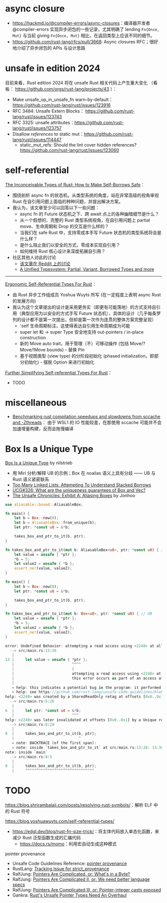 
# async closure

* <https://hackmd.io/@compiler-errors/async-closures>：编译器开发者 @compiler-errors 实现异步闭包的一些记录，尤其明确了
  lending `Fn{Once, Mut}` 与当前 giving `Fn{Once, Mut}` 相比，在返回类型上应该不同的细节。
* <https://github.com/rust-lang/rfcs/pull/3668>: Async closures RFC；很好地介绍了异步闭包的 APIs 与设计思路


# unsafe in edition 2024

目前来看，Rust edition 2024 将在 unsafe Rust 相关代码上产生重大变化 （看板： https://github.com/orgs/rust-lang/projects/43 ）：
* Make unsafe_op_in_unsafe_fn warn-by-default： https://github.com/rust-lang/rust/issues/123916
* RFC 3484: Unsafe Extern Blocks： https://github.com/rust-lang/rust/issues/123743
* RFC 3325: unsafe attributes：https://github.com/rust-lang/rust/issues/123757
* Disallow *references* to static mut：https://github.com/rust-lang/rust/issues/114447
  * static_mut_refs: Should the lint cover hidden references? https://github.com/rust-lang/rust/issues/123060

# self-referential

[The Inconceivable Types of Rust: How to Make Self-Borrows Safe](https://blog.polybdenum.com/2024/06/07/the-inconceivable-types-of-rust-how-to-make-self-borrows-safe.html)：
* 围绕剖析 async fn 的状态机，从类型系统的角度，站在非常高级的视角审视 Rust 在自引用问题上面临的种种问题，并提出解决方案。
* 我认为，该文章至少可以回答以下一些问题：
  * async fn 的 Future 状态机之下、跨 await 点上的各种幽暗细节是什么？
  * 从一个假想的、完整的 Rust 类型系统视角，在自引用问题上 partial move、生命周期和 Drop 的交互是什么样的？
  * 当我们在 safe Rust 中，支持零成本手写 Future 状态机的类型系统将会是什么样？
  * 是什么阻止我们以安全的方式，零成本实现自引用？
  * 如何维持 Rust 核心设计来深度拓展自引用？
* 社区其他人对此的讨论
  * [该文章在 Reddit 上的讨论](https://www.reddit.com/r/rust/comments/1da2hz9/the_inconceivable_types_of_rust_how_to_make/)
  * [A Unified Typesystem: Partial, Variant, Borrowed Types and more](https://www.reddit.com/r/rust/comments/1dxdlzi/a_unified_typesystem_partial_variant_borrowed/)

---

[Ergonomic Self-Referential Types For Rust](https://blog.yoshuawuyts.com/self-referential-types/)：
* 由 Rust 异步工作组成员 Yoshua Wuyts 所写 (在一定程度上表明 async Rust 的发展方向)
* 我认为这个文章提出的设计是采用更务实（即更有可能落地）的方式支持自引用（典型应用为以安全的方式手写 Future 
  状态机），具体的设计（几乎每条罗列的设计都不是第一次提出，但却是第一次作为连贯的整体方案完整呈现）
  * 'self 生命周期标注，这使得表达自引用生命周期成为可能
  * super let 和 -> super Type 安全地支持 out-pointers / in-place construction
  * 新的 Move auto trait，用于管理（不）可移动操作 (包括 Move/?Move/!Move bounds) - 替换 Pin 
  * 基于视图类型 (view type) 的分阶段初始化 (phased initialization，即部分初始化) - 摆脱 Option 来进行初始化

[Further Simplifying Self-referential Types For Rust](https://blog.yoshuawuyts.com/self-referential-types-2/)：
* TODO

# miscellaneous

* [Benchmarking rust compilation speedups and slowdowns from sccache and -Zthreads](https://neosmart.net/blog/benchmarking-rust-compilation-speedups-and-slowdowns-from-sccache-and-zthreads/)：
  由于 WSL1 的 IO 性能较差，在那使用 sccache 可能并不会加速增量构建，反而会拖慢编译

# Box Is a Unique Type

[Box Is a Unique Type](https://nilstrieb.dev/blog/posts/box-is-a-unique-type/) by nilstrieb
* 用 Miri 分析/解释 UB 的示例；Box 在 noalias 语义上具有分歧 —— UB 与 Rust 语义紧密联系
* [Too Many Linked Lists: Attempting To Understand Stacked Borrows](https://rust-unofficial.github.io/too-many-lists/fifth-stacked-borrows.html)
* [UCG#326: What are the uniqueness guarantees of Box and Vec?](https://github.com/rust-lang/unsafe-code-guidelines/issues/326)
* [The Unsafe Chronicles: Exhibit A: Aliasing Boxes](https://www.youtube.com/watch?v=EY7Wi9fV5bk&ab_channel=JonGjengset) by Jonhoo

```rust
use aliasable::boxed::AliasableBox;

fn main() {
    let b = Box::new(0);
    let b = AliasableBox::from_unique(b);
    let ptr: *const u8 = &*b;

    takes_box_and_ptr_to_it(b, ptr);
}

fn takes_box_and_ptr_to_it(mut b: AliasableBox<u8>, ptr: *const u8) { // no UB
    let value = unsafe { *ptr };
    *b = 5;
    let value2 = unsafe { *b };
    assert_ne!(value, value2);
}
```

```rust
fn main() {
    let b = Box::new(0);
    let ptr: *const u8 = &*b;

    takes_box_and_ptr_to_it(b, ptr);
}

fn takes_box_and_ptr_to_it(mut b: Box<u8>, ptr: *const u8) { // UB
    let value = unsafe { *ptr };
    *b = 5;
    let value2 = unsafe { *b };
    assert_ne!(value, value2);
}

error: Undefined Behavior: attempting a read access using <2248> at alloc1032[0x0], but that tag does not exist in the borrow stack for this location
  --> src/main.rs:13:26
   |
13 |     let value = unsafe { *ptr };
   |                          ^^^^
   |                          |
   |                          attempting a read access using <2248> at alloc1032[0x0], but that tag does not exist in the borrow stack for this location
   |                          this error occurs as part of an access at alloc1032[0x0..0x1]
   |
   = help: this indicates a potential bug in the program: it performed an invalid operation, but the Stacked Borrows rules it violated are still experimental
   = help: see https://github.com/rust-lang/unsafe-code-guidelines/blob/master/wip/stacked-borrows.md for further information
help: <2248> was created by a SharedReadOnly retag at offsets [0x0..0x1]
  --> src/main.rs:6:26
   |
6  |     let ptr: *const u8 = &*b;
   |                          ^^^
help: <2248> was later invalidated at offsets [0x0..0x1] by a Unique retag
  --> src/main.rs:8:29
   |
8  |     takes_box_and_ptr_to_it(b, ptr);
   |                             ^
   = note: BACKTRACE (of the first span):
   = note: inside `takes_box_and_ptr_to_it` at src/main.rs:13:26: 13:30
note: inside `main`
  --> src/main.rs:8:5
   |
8  |     takes_box_and_ptr_to_it(b, ptr);
   |     ^^^^^^^^^^^^^^^^^^^^^^^^^^^^^^^
```


# TODO

<https://blog.shrirambalaji.com/posts/resolving-rust-symbols/>：解析 ELF 中的 Rust 符号

<https://blog.yoshuawuyts.com/self-referential-types/>

* <https://edgl.dev/blog/rust-fn-size-trick/>：将主体代码放入单态化函数，来减少 Rust 泛型函数生成的汇编代码
  * <https://docs.rs/momo>：利用宏自动生成这种模式


pointer provenance
* Unsafe Code Guidelines Reference: [pointer provenance](https://rust-lang.github.io/unsafe-code-guidelines/glossary.html#pointer-provenance) 
* RustLang: [Tracking Issue for strict_provenance](https://github.com/rust-lang/rust/issues/95228)
* RalfJung: [Pointers Are Complicated, or: What's in a Byte?](https://www.ralfj.de/blog/2018/07/24/pointers-and-bytes.html)
* RalfJung: [Pointers Are Complicated II, or: We need better language specs](https://www.ralfj.de/blog/2020/12/14/provenance.html)
* RalfJung: [Pointers Are Complicated III, or: Pointer-integer casts exposed](https://www.ralfj.de/blog/2022/04/11/provenance-exposed.html)
* Gankra: [Rust's Unsafe Pointer Types Need An Overhaul](https://gankra.github.io/blah/fix-rust-pointers/#distinguish-pointers-and-addresses)
